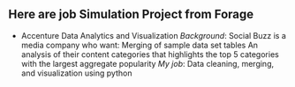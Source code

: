 ## Here are job Simulation Project from Forage
* Accenture Data Analytics and Visualization 
  *Background*:
  Social Buzz is a media company who want:
  Merging of sample data set tables
  An analysis of their content categories that highlights the top 5 categories with the largest aggregate popularity
  *My job*:
  Data cleaning, merging, and visualization using python
